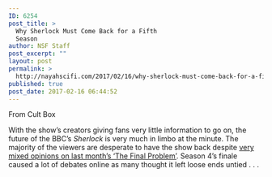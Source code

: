 ```yaml
---
ID: 6254
post_title: >
  Why Sherlock Must Come Back for a Fifth
  Season
author: NSF Staff
post_excerpt: ""
layout: post
permalink: >
  http://nayahscifi.com/2017/02/16/why-sherlock-must-come-back-for-a-fifth-season/
published: true
post_date: 2017-02-16 06:44:52
---
```

From Cult Box

With the show’s creators giving fans very little information to go on, the future of the BBC’s <em>Sherlock</em> is very much in limbo at the minute. The majority of the viewers are desperate to have the show back despite <a href="http://www.cultbox.co.uk/reviews/episodes/sherlock-review-s04e03-the-final-problem">very mixed opinions on last month’s ‘The Final Problem’</a>. Season 4’s finale caused a lot of debates online as many thought it left loose ends untied . . .
